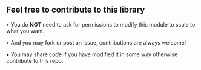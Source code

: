 ## Feel free to contribute to this library

• You do __NOT__ need to ask for permissions to modify this module to scale to what you want.

• And you may fork or post an issue, contributions are always welcome!

• You may share code if you have modified it in some way otherwise contribute to this repo.
